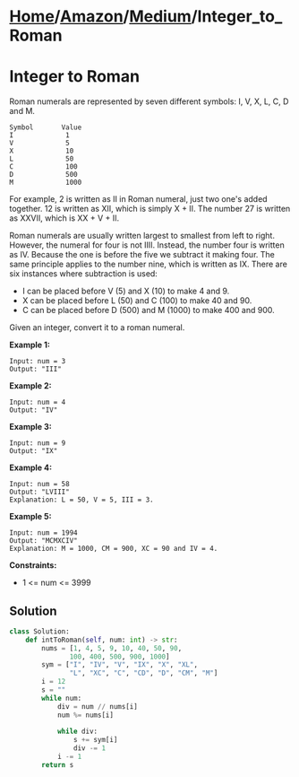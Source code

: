 # [Home](./../../..)/[Amazon](./../..)/[Medium](./..)/Integer_to_Roman
<h1>Integer to Roman</h1>

<p>
Roman numerals are represented by seven different symbols: I, V, X, L, C, D and M.

    Symbol       Value
    I             1
    V             5
    X             10
    L             50
    C             100
    D             500
    M             1000
For example, 2 is written as II in Roman numeral, just two one's added together. 12 is written as XII, which is simply X + II. The number 27 is written as XXVII, which is XX + V + II.

Roman numerals are usually written largest to smallest from left to right. However, the numeral for four is not IIII. Instead, the number four is written as IV. Because the one is before the five we subtract it making four. The same principle applies to the number nine, which is written as IX. There are six instances where subtraction is used:

- I can be placed before V (5) and X (10) to make 4 and 9. 
- X can be placed before L (50) and C (100) to make 40 and 90. 
- C can be placed before D (500) and M (1000) to make 400 and 900.

Given an integer, convert it to a roman numeral.

</p>

<b>Example 1:</b>

    Input: num = 3
    Output: "III"
    
<b>Example 2:</b>

    Input: num = 4
    Output: "IV"
    
<b>Example 3:</b>

    Input: num = 9
    Output: "IX"

<b>Example 4:</b>

    Input: num = 58
    Output: "LVIII"
    Explanation: L = 50, V = 5, III = 3.
    
<b>Example 5:</b>

    Input: num = 1994
    Output: "MCMXCIV"
    Explanation: M = 1000, CM = 900, XC = 90 and IV = 4.

<b>Constraints:</b>

- 1 <= num <= 3999

<h2>Solution</h2>

```python
class Solution:
    def intToRoman(self, num: int) -> str:
        nums = [1, 4, 5, 9, 10, 40, 50, 90,  
               100, 400, 500, 900, 1000] 
        sym = ["I", "IV", "V", "IX", "X", "XL",  
               "L", "XC", "C", "CD", "D", "CM", "M"] 
        i = 12
        s = ""
        while num: 
            div = num // nums[i] 
            num %= nums[i] 
      
            while div: 
                s += sym[i]
                div -= 1
            i -= 1
        return s
```
